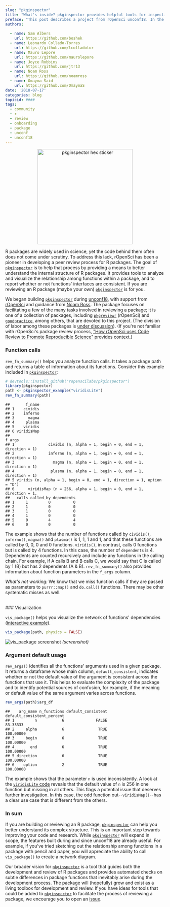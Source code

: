 ```yaml
---
slug: "pkginspector"
title: "What's inside? pkginspector provides helpful tools for inspecting package contents"
preface: "This post describes a project from rOpenSci unconf18. In the spirit of exploration and experimentation at our unconferences, projects are not necessarily finished products or in scope for rOpenSci packages."
authors:
    
  - name: Sam Albers
    url: https://github.com/boshek
  - name: Leonardo Collado-Torres
    url: https://github.com/lcolladotor
  - name: Mauro Lepore
    url: https://github.com/maurolepore
  - name: Joyce Robbins
    url: https://github.com/jtr13
  - name: Noam Ross
    url: https://github.com/noamross
  - name: Omayma Said
    url: https://github.com/OmaymaS   
date: '2018-07-17'
categories: blog
topicid: ####
tags:
  - community
  - r
  - review
  - onboarding
  - package
  - unconf
  - unconf18
---
```


<p><center>
<img src="img/blog-images/2018-07-17-pkginspector/pkginspector_hex_sticker.png" alt="pkginspector hex sticker" style="width: 300px;" />
</center>

R packages are widely used in science, yet the code behind them often does not come under scrutiny. To address this lack, rOpenSci has been a pioneer in developing a peer review process for R packages. The goal of [`pkginspector`](https://github.com/ropenscilabs/pkginspector/) is to help that process by providing a means to better understand the internal structure of R packages. It provides tools to analyze and visualize the relationship among functions within a package, and to report whether or not functions' interfaces are consistent. If you are reviewing an R package (maybe your own) [`pkginspector`](https://github.com/ropenscilabs/pkginspector/) is for you.

We began building [`pkginspector`](https://github.com/ropenscilabs/pkginspector/) during [unconf18](http://unconf18.ropensci.org/), with support from [rOpenSci](https://ropensci.org/) and guidance from [Noam Ross](https://github.com/noamross). The package focuses on facilitating a few of the many tasks involved in reviewing a package; it is one of a collection of packages, including [`pkgreviewr`](https://github.com/ropenscilabs/pkgreviewr) (rOpenSci) and [`goodpractice`](https://github.com/MangoTheCat/goodpractice), among others, that are devoted to this project. (The division of labor among these packages is [under discussion](https://github.com/ropenscilabs/pkginspector/issues/18)). (If you're not familiar with rOpenSci's package review process, ["How rOpenSci uses Code Review to Promote Reproducible Science"](https://ropensci.org/blog/2017/09/01/nf-softwarereview/) provides context.)
<br>

### Function calls

`rev_fn_summary()` helps you analyze function calls. It takes a package path and returns a table of information about its functions. Consider this example included in [`pkginspector`](https://github.com/ropenscilabs/pkginspector/):


```r
# devtools::install_github("ropenscilabs/pkginspector")
library(pkginspector)
path <- pkginspector_example("viridisLite")
rev_fn_summary(path)
```

```
##       f_name
## 1    cividis
## 2    inferno
## 3      magma
## 4     plasma
## 5    viridis
## 6 viridisMap
##                                                                     f_args
## 1               cividis (n, alpha = 1, begin = 0, end = 1, direction = 1) 
## 2               inferno (n, alpha = 1, begin = 0, end = 1, direction = 1) 
## 3                 magma (n, alpha = 1, begin = 0, end = 1, direction = 1) 
## 4                plasma (n, alpha = 1, begin = 0, end = 1, direction = 1) 
## 5 viridis (n, alpha = 1, begin = 0, end = 1, direction = 1, option = "D") 
## 6      viridisMap (n = 256, alpha = 1, begin = 0, end = 1, direction = 1, 
##   calls called_by dependents
## 1     1         0          0
## 2     1         0          0
## 3     1         0          0
## 4     1         0          0
## 5     0         4          4
## 6     0         0          0
```



The example shows that the number of functions called by `cividis()`, `inferno()`, `magma()` and `plasma()` is 1, 1, 1 and 1, and that these functions are called by 0, 0, 0 and 0 functions. `viridis()`, in contrast, calls 0 functions but is called by 4 functions. In this case, the number of `dependents` is 4. Dependents are counted recursively and include any functions in the calling chain. For example, if A calls B and B calls C, we would say that C is called by 1 (B) but has 2 dependents (A & B). `rev_fn_summary()` also provides information about function parameters in the `f_args` column.

*What's not working:* We know that we miss function calls if they are passed as parameters to `purrr::map()` and `do.call()` functions. There may be other systematic misses as well.

<br>
### Visualization

`vis_package()` helps you visualize the network of functions' dependencies ([interactive example](http://rpubs.com/jtr13/vis_package)).


```r
vis_package(path, physics = FALSE)
```

![vis_package screenshot](img/blog-images/2018-07-17-pkginspector/viridisLite.png)
*(screenshot)*
<br>

### Argument default usage

`rev_args()` identifies all the functions' arguments used in a given package. It returns a dataframe whose main column, `default_consistent`, indicates whether or not the default value of the argument is consistent across the functions that use it. This helps to evaluate the complexity of the package and to identify potential sources of confusion, for example, if the meaning or default value of the same argument varies across functions.


```r
rev_args(path)$arg_df
```

```
##    arg_name n_functions default_consistent default_consistent_percent
## 1         n           6              FALSE                   83.33333
## 2     alpha           6               TRUE                  100.00000
## 3     begin           6               TRUE                  100.00000
## 4       end           6               TRUE                  100.00000
## 5 direction           6               TRUE                  100.00000
## 6    option           2               TRUE                  100.00000
```

The example shows that the parameter `n` is used inconsistently. A look at the [`viridisLite` code](https://github.com/sjmgarnier/viridisLite/blob/master/R/viridis.R) reveals that the default value of `n` is 256 in one function but missing in all others. This flags a potential issue that deserves further investigation. In this case, the odd function out--`viridisMap()`--has a clear use case that is different from the others.
<br>

### In sum

If you are building or reviewing an R package, [`pkginspector`](https://github.com/ropenscilabs/pkginspector/) can help you better understand its complex structure. This is an important step towards improving your code and research. While [`pkginspector`](https://github.com/ropenscilabs/pkginspector/) will expand in scope, the features built during and since unconf18 are already useful. For example, if you've tried sketching out the relationship among functions in a package with pencil and paper, you will appreciate the ability to call `vis_package()` to create a network diagram.

Our broader vision for [`pkginspector`](https://github.com/ropenscilabs/pkginspector/) is a tool that guides both the development and review of R packages and provides automated checks on subtle differences in package functions that inevitably arise during the development process. The package will (hopefully) grow and exist as a living toolbox for development and review. If you have ideas for tools that could be added to [`pkginspector`](https://github.com/ropenscilabs/pkginspector/) to facilitate the process of reviewing a package, we encourage you to open an [issue](https://github.com/ropenscilabs/pkginspector/issues). 
